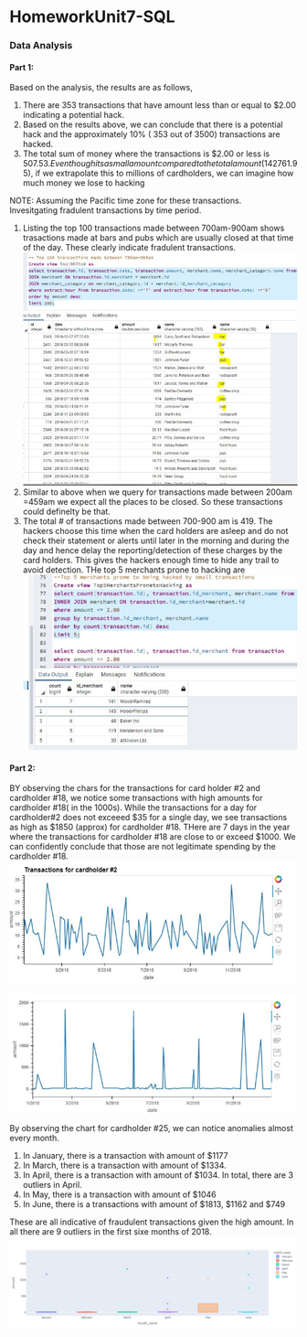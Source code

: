 # HomeworkUnit7-SQL
### Data Analysis
#### Part 1:
Based on the analysis, the results are as follows,
  1. There are  353 transactions that have amount less than or equal to $2.00 indicating a potential hack.
  2. Based on the results above, we can conclude that there is a potential hack and the approximately 10% ( 353 out of 3500) transactions are hacked.
  3. The total sum of money where the transactions is $2.00 or less is $507.53. Even though its a small amount compared to the total amount ($142761.95), if we extrapolate this to millions of cardholders, we can imagine how much money we lose to hacking
  
 NOTE: Assuming the Pacific time zone for these transactions.  
 Invesitgating fradulent transactions by time period.
 1. Listing the top 100 transactions made between 700am-900am shows trasactions made  at bars and pubs which are usually closed at that time of the day. These clearly indicate fradulent transactions. 
 ![](credit_card_fraud_top100.JPG)
 2. Similar to above when we query for transactions made between 200am =459am we expect all the places to be closed. So these transactions could definelty be that.
 3. The total # of transactions made between 700-900 am is 419. The hackers choose this time when the card holders are asleep and do not check their statement or alerts until later in the morning and during the day and hence delay the reporting/detection of these charges by the card holders. This gives the hackers enough time to hide any trail to avoid detection.
  THe top 5 merchants prone to hacking are
  ![Top 5 merchants prone to hacking](top5merchants_hacked.JPG)

#### Part 2:
BY observing the chars for the transactions for card holder #2 and cardholder #18, we notice some transactions with high amounts  for cardholder #18( in the 1000s). While the transactions for a day for cardholder#2 does not exceeed $35 for a single day, we see transactions as high as $1850 (approx) for cardholder #18. THere are 7 days in the year where the transactions for cardholder #18 are close to or exceed $1000. We can confidently conclude that those are not legitimate spending by the cardholder #18.
![Transactions for cardholder #2](Transactions_Cardholder2.JPG)

![Transactions for cardholder #18](Transactions_Cardholder18.JPG)

By observing the chart for cardholder #25, we can notice anomalies almost every month.
1. In January, there is a transaction with amount of $1177
2. In March, there is a transaction with amount of $1334. 
3. In April, there is a transaction with amount of $1034. In total, there are 3 outliers in April.
4. In May, there is a transaction with amount of $1046
5. In June, there is a transactions with amount of $1813, $1162 and $749 

These are all indicative of fraudulent transactions given the high amount. In all there are 9 outliers in the first sixe months of 2018.
![Transactions for cardholder #25](Transactions_Cardholder25.JPG)
